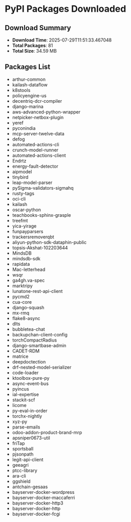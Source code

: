 # PyPI Packages Downloaded

## Download Summary
- **Download Time**: 2025-07-29T11:51:33.467048
- **Total Packages**: 81
- **Total Size**: 34.59 MB

## Packages List
- arthur-common
- kailash-dataflow
- k8stools
- policyengine-us
- decentriq-dcr-compiler
- django-marina
- aws-advanced-python-wrapper
- netpicker-netbox-plugin
- yeref
- pyconindia
- mcp-server-twelve-data
- defog
- automated-actions-cli
- crunch-model-runner
- automated-actions-client
- Endrtz
- energy-fault-detector
- aipmodel
- tinybird
- leap-model-parser
- pySigma-validators-sigmahq
- rusty-tags
- oci-cli
- kailash
- oscar-python
- teachbooks-sphinx-grasple
- treefmt
- yica-yirage
- funpayparsers
- trackersremoverqbt
- aliyun-python-sdk-dataphin-public
- topsis-Akshat-102203644
- MindsDB
- mindsdb-sdk
- rapidata
- Mac-letterhead
- wsqr
- ga4gh.va-spec
- marktripy
- lunatone-rest-api-client
- pycmd2
- cua-core
- django-squash
- mx-rmq
- flake8-async
- dlts
- bubbletea-chat
- backupchan-client-config
- torchCompactRadius
- django-smartbase-admin
- CADET-RDM
- matrice
- deepdoctection
- drf-nested-model-serializer
- code-loader
- ktoolbox-pure-py
- async-event-bus
- pyincus
- ial-expertise
- stackit-scf
- licome
- py-eval-in-order
- torchx-nightly
- xyz-py
- parse-emails
- odoo-addon-product-brand-mrp
- apsniper0673-util
- friTap
- sportsball
- pjsonpath
- legit-api-client
- geeagri
- ptcc-library
- ara-cli
- ggshield
- antchain-gesaas
- bayserver-docker-wordpress
- bayserver-docker-maccaferri
- bayserver-docker-http3
- bayserver-docker-http
- bayserver-docker-fcgi
